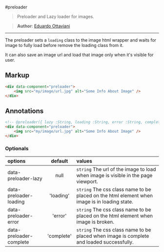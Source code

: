 #preloader

> Preloader and Lazy loader for images.

>**Author**: [Eduardo Ottaviani](//github.com/Javiani)

---

The preloader sets a `loading` class to the image html wrapper and waits for image to fully load before remove the loading class from it.

It can also save an image url and load that image only when it's visible for user.

## Markup

```html
<div data-component="preloader">
    <img src="my/image/url.jpg" alt="Some Info About Image" />
</div>
```

## Annotations

```html
<!-- @preloader({ lazy :String, loading :String, error :String, complete :String }) -->
<div data-component="preloader">
    <img src="my/image/url.jpg" alt="Some Info About Image" />
</div>
```

### Optionals

| options       |     default      |        values
|:--------------|:----------------:|:-----------------
|data-preloader-lazy |    null        |  `string` The url of the image to load when image is visible in the page viewport.
|data-preloader-loading | 'loading'   | `string` The css class name to be placed on the html element when image is in loading state.
|data-preloader-error   | 'error'     | `string` The css class name to be placed on the html element when image is broken.
|data-preloader-complete | 'complete' | `string` The css class name to be placed when image is complete and loaded successfully.
